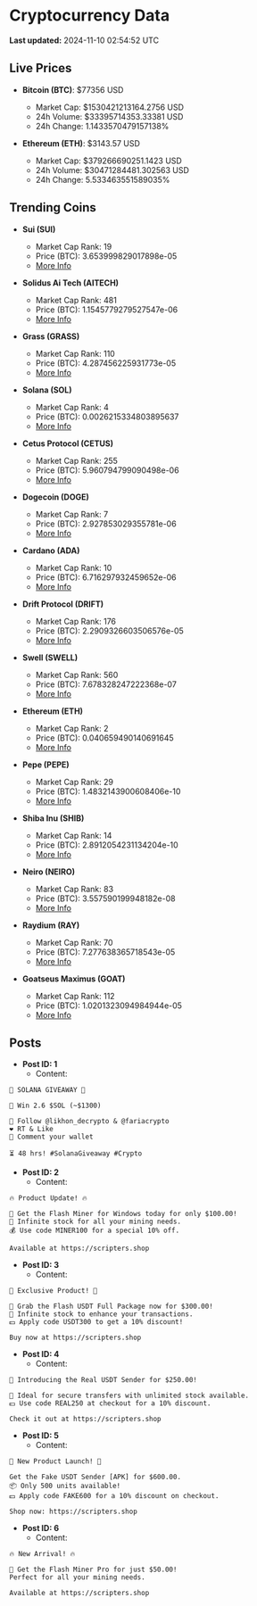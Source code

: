 # Cryptocurrency Data

**Last updated:** 2024-11-10 02:54:52 UTC

## Live Prices
- **Bitcoin (BTC)**: $77356 USD
  - Market Cap: $1530421213164.2756 USD
  - 24h Volume: $33395714353.33381 USD
  - 24h Change: 1.1433570479157138%

- **Ethereum (ETH)**: $3143.57 USD
  - Market Cap: $379266690251.1423 USD
  - 24h Volume: $30471284481.302563 USD
  - 24h Change: 5.533463551589035%

## Trending Coins
- **Sui (SUI)**
  - Market Cap Rank: 19
  - Price (BTC): 3.653999829017898e-05
  - [More Info](https://www.coingecko.com/en/coins/sui)

- **Solidus Ai Tech (AITECH)**
  - Market Cap Rank: 481
  - Price (BTC): 1.1545779279527547e-06
  - [More Info](https://www.coingecko.com/en/coins/solidus-ai-tech)

- **Grass (GRASS)**
  - Market Cap Rank: 110
  - Price (BTC): 4.287456225931773e-05
  - [More Info](https://www.coingecko.com/en/coins/grass)

- **Solana (SOL)**
  - Market Cap Rank: 4
  - Price (BTC): 0.0026215334803895637
  - [More Info](https://www.coingecko.com/en/coins/solana)

- **Cetus Protocol (CETUS)**
  - Market Cap Rank: 255
  - Price (BTC): 5.960794799090498e-06
  - [More Info](https://www.coingecko.com/en/coins/cetus-protocol)

- **Dogecoin (DOGE)**
  - Market Cap Rank: 7
  - Price (BTC): 2.927853029355781e-06
  - [More Info](https://www.coingecko.com/en/coins/dogecoin)

- **Cardano (ADA)**
  - Market Cap Rank: 10
  - Price (BTC): 6.716297932459652e-06
  - [More Info](https://www.coingecko.com/en/coins/cardano)

- **Drift Protocol (DRIFT)**
  - Market Cap Rank: 176
  - Price (BTC): 2.2909326603506576e-05
  - [More Info](https://www.coingecko.com/en/coins/drift-protocol)

- **Swell (SWELL)**
  - Market Cap Rank: 560
  - Price (BTC): 7.678328247222368e-07
  - [More Info](https://www.coingecko.com/en/coins/swell-network)

- **Ethereum (ETH)**
  - Market Cap Rank: 2
  - Price (BTC): 0.040659490140691645
  - [More Info](https://www.coingecko.com/en/coins/ethereum)

- **Pepe (PEPE)**
  - Market Cap Rank: 29
  - Price (BTC): 1.4832143900608406e-10
  - [More Info](https://www.coingecko.com/en/coins/pepe)

- **Shiba Inu (SHIB)**
  - Market Cap Rank: 14
  - Price (BTC): 2.8912054231134204e-10
  - [More Info](https://www.coingecko.com/en/coins/shiba-inu)

- **Neiro (NEIRO)**
  - Market Cap Rank: 83
  - Price (BTC): 3.557590199948182e-08
  - [More Info](https://www.coingecko.com/en/coins/neiro-3)

- **Raydium (RAY)**
  - Market Cap Rank: 70
  - Price (BTC): 7.277638365718543e-05
  - [More Info](https://www.coingecko.com/en/coins/raydium)

- **Goatseus Maximus (GOAT)**
  - Market Cap Rank: 112
  - Price (BTC): 1.0201323094984944e-05
  - [More Info](https://www.coingecko.com/en/coins/goatseus-maximus)

## Posts
- **Post ID: 1**
  - Content:
```
🚀 SOLANA GIVEAWAY 🚀

🎁 Win 2.6 $SOL (~$1300)

🤝 Follow @likhon_decrypto & @fariacrypto
❤️ RT & Like
💬 Comment your wallet

⏳ 48 hrs! #SolanaGiveaway #Crypto
```

- **Post ID: 2**
  - Content:
```
🔥 Product Update! 🔥

🚀 Get the Flash Miner for Windows today for only $100.00!
🔋 Infinite stock for all your mining needs.
💰 Use code MINER100 for a special 10% off.

Available at https://scripters.shop
```

- **Post ID: 3**
  - Content:
```
🎁 Exclusive Product! 🎁

💸 Grab the Flash USDT Full Package now for $300.00!
🎉 Infinite stock to enhance your transactions.
💵 Apply code USDT300 to get a 10% discount!

Buy now at https://scripters.shop
```

- **Post ID: 4**
  - Content:
```
💎 Introducing the Real USDT Sender for $250.00!

💼 Ideal for secure transfers with unlimited stock available.
💵 Use code REAL250 at checkout for a 10% discount.

Check it out at https://scripters.shop
```

- **Post ID: 5**
  - Content:
```
🚀 New Product Launch! 🚀

Get the Fake USDT Sender [APK] for $600.00.
📦 Only 500 units available!
💵 Apply code FAKE600 for a 10% discount on checkout.

Shop now: https://scripters.shop
```

- **Post ID: 6**
  - Content:
```
🔥 New Arrival! 🔥

💸 Get the Flash Miner Pro for just $50.00!
Perfect for all your mining needs.

Available at https://scripters.shop
```

